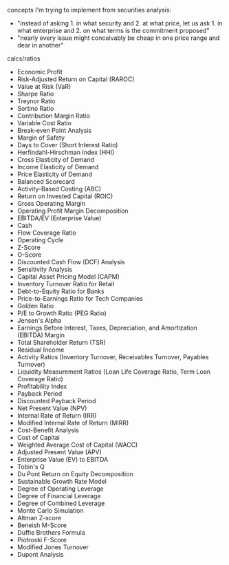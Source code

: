 concepts I'm trying to implement from securities analysis:

- "instead of asking 1. in what security and 2. at what price, let us ask 1. in what enterprise and 2. on what terms is the commitment proposed"
- "nearly every issue might conceivably be cheap in one price range and dear in another"


calcs/ratios

- Economic Profit
- Risk-Adjusted Return on Capital (RAROC)
- Value at Risk (VaR)
- Sharpe Ratio
- Treynor Ratio
- Sortino Ratio
- Contribution Margin Ratio
- Variable Cost Ratio
- Break-even Point Analysis
- Margin of Safety
- Days to Cover (Short Interest Ratio)
- Herfindahl-Hirschman Index (HHI)
- Cross Elasticity of Demand
- Income Elasticity of Demand
- Price Elasticity of Demand
- Balanced Scorecard
- Activity-Based Costing (ABC)
- Return on Invested Capital (ROIC)
- Gross Operating Margin
- Operating Profit Margin Decomposition
- EBITDA/EV (Enterprise Value)
- Cash
- Flow Coverage Ratio
- Operating Cycle
- Z-Score
- O-Score
- Discounted Cash Flow (DCF) Analysis
- Sensitivity Analysis
- Capital Asset Pricing Model (CAPM)
- Inventory Turnover Ratio for Retail
- Debt-to-Equity Ratio for Banks
- Price-to-Earnings Ratio for Tech Companies
- Golden Ratio
- P/E to Growth Ratio (PEG Ratio)
- Jensen's Alpha
- Earnings Before Interest, Taxes, Depreciation, and Amortization (EBITDA) Margin
- Total Shareholder Return (TSR)
- Residual Income
- Activity Ratios (Inventory Turnover, Receivables Turnover, Payables Turnover)
- Liquidity Measurement Ratios (Loan Life Coverage Ratio, Term Loan Coverage Ratio)
- Profitability Index
- Payback Period
- Discounted Payback Period
- Net Present Value (NPV)
- Internal Rate of Return (IRR)
- Modified Internal Rate of Return (MIRR)
- Cost-Benefit Analysis
- Cost of Capital
- Weighted Average Cost of Capital (WACC)
- Adjusted Present Value (APV)
- Enterprise Value (EV) to EBITDA
- Tobin's Q
- Du Pont Return on Equity Decomposition
- Sustainable Growth Rate Model
- Degree of Operating Leverage
- Degree of Financial Leverage
- Degree of Combined Leverage
- Monte Carlo Simulation
- Altman Z-score
- Beneish M-Score
- Duffie Brothers Formula
- Piotroski F-Score
- Modified Jones Turnover
- Dupont Analysis